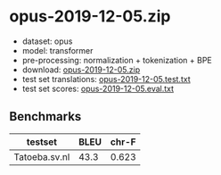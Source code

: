 # opus-2019-12-05.zip

* dataset: opus
* model: transformer
* pre-processing: normalization + tokenization + BPE
* download: [opus-2019-12-05.zip](https://object.pouta.csc.fi/OPUS-MT-models/sv-nl/opus-2019-12-05.zip)
* test set translations: [opus-2019-12-05.test.txt](https://object.pouta.csc.fi/OPUS-MT-models/sv-nl/opus-2019-12-05.test.txt)
* test set scores: [opus-2019-12-05.eval.txt](https://object.pouta.csc.fi/OPUS-MT-models/sv-nl/opus-2019-12-05.eval.txt)

## Benchmarks

| testset               | BLEU  | chr-F |
|-----------------------|-------|-------|
| Tatoeba.sv.nl 	| 43.3 	| 0.623 |

